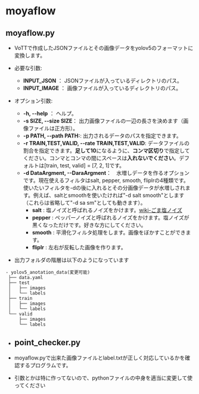 # moyaflow

## moyaflow.py

- VoTTで作成したJSONファイルとその画像データをyolov5のフォーマットに変換します。

- 必要な引数:

  - **INPUT_JSON** ：           JSONファイルが入っているディレクトリのパス。
  - **INPUT_IMAGE** ：          画像ファイルが入っているディレクトリのパス。

- オプション引数:

  - **-h, --help**    ：        ヘルプ。
  - **-s SIZE, --size SIZE**：  出力画像ファイルの一辺の長さを決めます（画像ファイルは正方形）。
  - **-p PATH, --path PATH:**: 出力されるデータのパスを指定できます。
  - **-r TRAIN,TEST,VALID, --rate TRAIN,TEST,VALID**: データファイルの割合を指定できます。**足して10**になるように、**コンマ区切り**で指定してください。コンマとコンマの間にスペースは**入れないでください**。デフォルトは\[train, test, valid\] = [7, 2, 1]です。
  - **-d DataArgment, --DaraArgment**：　水増しデータを作るオプションです。現在使えるフィルタはsalt, pepper, smooth, fliplrの4種類です。使いたいフィルタを-dの後に入れるとその分画像データが水増しされます。例えば、saltとsmoothを使いたければ"-d salt smooth"とします（これらは省略して"-d sa sm"としても動きます）。
    - **salt** : 塩ノイズと呼ばれるノイズをかけます。[wiki-ごま塩ノイズ](https://ja.wikipedia.org/wiki/%E3%81%94%E3%81%BE%E5%A1%A9%E3%83%8E%E3%82%A4%E3%82%BA)
    - **pepper** : ペッパーノイズと呼ばれるノイズをかけます。塩ノイズが黒くなっただけです。好きな方にしてください。
    - **smooth** : 平滑化フィルタ処理をします。画像をぼかすことができます。
    - **fliplr** : 左右が反転した画像を作ります。

 - 出力フォルダの階層は以下のようになっています
 ```
 - yolov5_anotation_data(変更可能)
  ├── data.yaml
  ├── test
  │   ├── images
  │   └── labels
  ├── train
  │   ├── images
  │   └── labels
  └── valid
      ├── images
      └── labels
```

- ## point_checker.py

- moyaflow.pyで出来た画像ファイルとlabel.txtが正しく対応しているかを確認するプログラムです。

- 引数とかは特に作ってないので、pythonファイルの中身を適当に変更して使ってください
